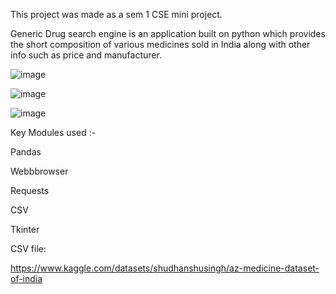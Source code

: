 This project was made as a sem 1 CSE mini project.

Generic Drug search engine is an application built on python which provides the short composition of various medicines sold in India along with other info such as price and manufacturer.

![image](https://github.com/escape-kinetics/Generic-Drug-Search-Engine-India-/assets/97358005/3c5fc335-11e6-4e03-9af0-66f18452aec5)


![image](https://github.com/escape-kinetics/Generic-Drug-Search-Engine-India-/assets/97358005/5f3ebfdf-7d98-4474-a77d-90f3068f3b56)

![image](https://github.com/escape-kinetics/Generic-Drug-Search-Engine-India-/assets/97358005/dd334c93-c4bb-4a76-8321-0ca68407f4f4)

Key Modules used :-

Pandas
      
Webbbrowser
      
Requests
      
CSV
      
Tkinter

CSV file:

https://www.kaggle.com/datasets/shudhanshusingh/az-medicine-dataset-of-india
